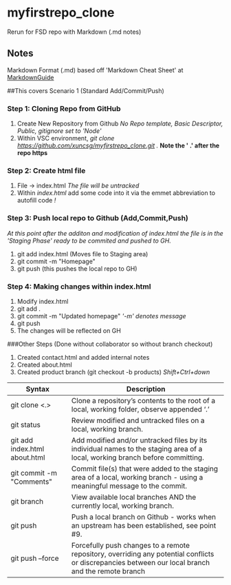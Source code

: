 # myfirstrepo_clone
Rerun for FSD repo with Markdown (.md notes)

## Notes
Markdown Format (.md) based off 'Markdown Cheat Sheet' at [MarkdownGuide](https://www.markdownguide.org/cheat-sheet/)


##This covers Scenario 1 (Standard Add/Commit/Push)

### Step 1: Cloning Repo from GitHub
1. Create New Repository from Github 
*No Repo template, Basic Descriptor, Public, gitignore set to 'Node'*
2. Within VSC environment, *git clone https://github.com/xuncsg/myfirstrepo_clone.git .* **Note the ' .' after the repo https**

### Step 2: Create html file 
1. File -> index.html
*The file will be untracked*
2. Within *index.html* add some code into it via the emmet abbreviation to autofill code *!*

### Step 3: Push local repo to Github (Add,Commit,Push)
*At this point after the additon and modification of index.html the file is in the 'Staging Phase' ready to be commited and pushed to GH.*
1. git add index.html (Moves file to Staging area)
2. git commit -m "Homepage"
3. git push (this pushes the local repo to GH)

### Step 4: Making changes within index.html 
1. Modify index.html 
2. git add .
3. git commit -m "Updated homepage" *'-m' denotes message*
4. git push 
5. The changes will be reflected on GH 

###Other Steps (Done without collaborator so without branch checkout)
1. Created contact.html and added internal notes
2. Created about.html 
3. Created product branch (git checkout -b products) *Shift+Ctrl+down*

| Syntax            | Description |
| -----------       | ----------- |
| git clone <.>     | Clone a repository’s contents to the root of a local, working folder, observe appended ‘.’|
| git status        | Review modified and untracked files on a local, working branch.    |
| git add index.html about.html |Add modified and/or untracked files by its individual names to the staging area of a local, working branch before committing.|
|git commit -m "Comments"|Commit file(s) that were added to the staging area of a local, working branch - using a meaningful message to the commit.|
|git branch         |View available local branches AND the currently local, working branch.|
|git push           |Push a local branch on Github - works when an upstream has been established, see point #9. |
|git push –force    |Forcefully push changes to a remote repository, overriding any potential conflicts or discrepancies between our local branch and the remote branch|




